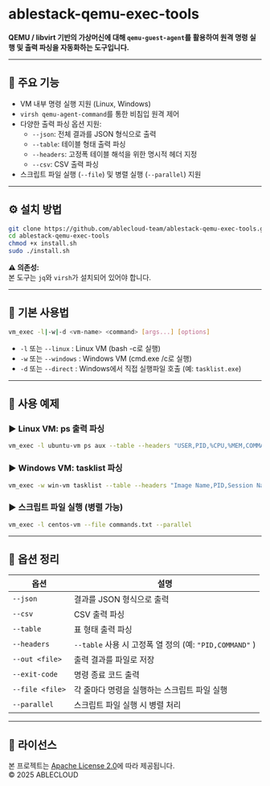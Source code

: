 # ablestack-qemu-exec-tools

**QEMU / libvirt 기반의 가상머신에 대해 `qemu-guest-agent`를 활용하여 원격 명령 실행 및 출력 파싱을 자동화하는 도구입니다.**

---

## 📌 주요 기능

- VM 내부 명령 실행 지원 (Linux, Windows)
- `virsh qemu-agent-command`를 통한 비침입 원격 제어
- 다양한 출력 파싱 옵션 지원:
  - `--json`: 전체 결과를 JSON 형식으로 출력
  - `--table`: 테이블 형태 출력 파싱
  - `--headers`: 고정폭 테이블 해석을 위한 명시적 헤더 지정
  - `--csv`: CSV 출력 파싱
- 스크립트 파일 실행 (`--file`) 및 병렬 실행 (`--parallel`) 지원

---

## ⚙️ 설치 방법

```bash
git clone https://github.com/ablecloud-team/ablestack-qemu-exec-tools.git
cd ablestack-qemu-exec-tools
chmod +x install.sh
sudo ./install.sh
```

**⚠ 의존성:**  
본 도구는 `jq`와 `virsh`가 설치되어 있어야 합니다.

---

## 🚀 기본 사용법

```bash
vm_exec -l|-w|-d <vm-name> <command> [args...] [options]
```

- `-l` 또는 `--linux` : Linux VM (bash -c로 실행)
- `-w` 또는 `--windows` : Windows VM (cmd.exe /c로 실행)
- `-d` 또는 `--direct` : Windows에서 직접 실행파일 호출 (예: `tasklist.exe`)

---

## 🧪 사용 예제

### ▶ Linux VM: ps 출력 파싱

```bash
vm_exec -l ubuntu-vm ps aux --table --headers "USER,PID,%CPU,%MEM,COMMAND" --json
```

### ▶ Windows VM: tasklist 파싱

```bash
vm_exec -w win-vm tasklist --table --headers "Image Name,PID,Session Name,Session#,Mem Usage" --json
```

### ▶ 스크립트 파일 실행 (병렬 가능)

```bash
vm_exec -l centos-vm --file commands.txt --parallel
```

---

## 🧩 옵션 정리

| 옵션             | 설명 |
|------------------|------|
| `--json`         | 결과를 JSON 형식으로 출력 |
| `--csv`          | CSV 출력 파싱 |
| `--table`        | 표 형태 출력 파싱 |
| `--headers`      | `--table` 사용 시 고정폭 열 정의 (예: `"PID,COMMAND"` ) |
| `--out <file>`   | 출력 결과를 파일로 저장 |
| `--exit-code`    | 명령 종료 코드 출력 |
| `--file <file>`  | 각 줄마다 명령을 실행하는 스크립트 파일 실행 |
| `--parallel`     | 스크립트 파일 실행 시 병렬 처리 |

---

## 🧾 라이선스

본 프로젝트는 [Apache License 2.0](LICENSE)에 따라 제공됩니다.  
© 2025 ABLECLOUD
